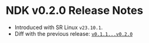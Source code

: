 # NDK v0.2.0 Release Notes

* Introduced with SR Linux `v23.10.1`.
* Diff with the previous release: [`v0.1.1...v0.2.0`](https://github.com/nokia/srlinux-ndk-protobufs/compare/v0.1.1...v0.2.0)
